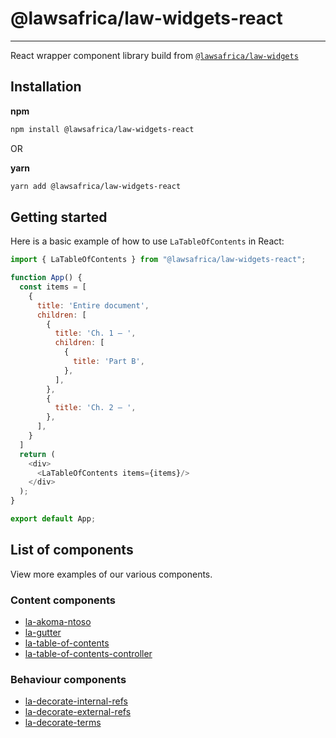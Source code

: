 # @lawsafrica/law-widgets-react
<hr>

React wrapper component library build from [`@lawsafrica/law-widgets`](../../core/README.md)

## Installation
**npm**
```bash
npm install @lawsafrica/law-widgets-react
```

OR

**yarn**
```bash
yarn add @lawsafrica/law-widgets-react
```

## Getting started

Here is a basic example of how to use `LaTableOfContents` in React:

```js
import { LaTableOfContents } from "@lawsafrica/law-widgets-react";

function App() {
  const items = [
    {
      title: 'Entire document',
      children: [
        {
          title: 'Ch. 1 – ',
          children: [
            {
              title: 'Part B',
            },
          ],
        },
        {
          title: 'Ch. 2 – ',
        },
      ],
    }
  ]
  return (
    <div>
      <LaTableOfContents items={items}/>
    </div>
  );
}

export default App;
```

## List of components
View more examples of our various components.

### Content components

* [la-akoma-ntoso](../../core/src/components/akoma-ntoso/readme.md#basic-react-example)
* [la-gutter](../../core/src/components/gutter/readme.md#basic-react-example)
* [la-table-of-contents](../../core/src/components/table-of-contents/readme.md#basic-react-example)
* [la-table-of-contents-controller](../../core/src/components/table-of-contents-controller/readme.md#basic-react-example)

### Behaviour components

* [la-decorate-internal-refs](../../core/src/components/decorate-internal-refs/readme.md#basic-react-example)
* [la-decorate-external-refs](../../core/src/components/decorate-external-refs/readme.md#basic-react-example)
* [la-decorate-terms](../../core/src/components/decorate-terms/readme.md#basic-react-example)



